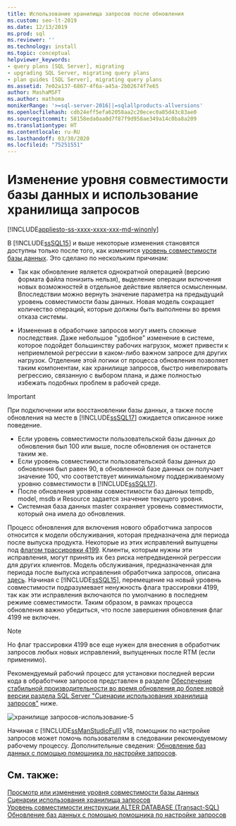 ```yaml
---
title: Использование хранилища запросов после обновления
ms.custom: seo-lt-2019
ms.date: 12/13/2019
ms.prod: sql
ms.reviewer: ''
ms.technology: install
ms.topic: conceptual
helpviewer_keywords:
- query plans [SQL Server], migrating
- upgrading SQL Server, migrating query plans
- plan guides [SQL Server], migrating query plans
ms.assetid: 7e02a137-6867-4f6a-a45a-2b02674f7e65
author: MashaMSFT
ms.author: mathoma
monikerRange: '>=sql-server-2016||=sqlallproducts-allversions'
ms.openlocfilehash: cdb24eff5efa62058aa2c20ecec0a85d43c83ae0
ms.sourcegitcommit: 58158eda0aa0d7f87f9d958ae349a14c0ba8a209
ms.translationtype: HT
ms.contentlocale: ru-RU
ms.lasthandoff: 03/30/2020
ms.locfileid: "75251551"
---
```

# <a name="change-the-database-compatibility-level-and-use-the-query-store"></a>Изменение уровня совместимости базы данных и использование хранилища запросов

[!INCLUDE[appliesto-ss-xxxx-xxxx-xxx-md-winonly](../../includes/appliesto-ss-xxxx-xxxx-xxx-md-winonly.md)]

В [!INCLUDE[ssSQL15](../../includes/sssql15-md.md)] и выше некоторые изменения становятся доступны только после того, как изменится [уровень совместимости базы данных](../../t-sql/statements/alter-database-transact-sql-compatibility-level.md). Это сделано по нескольким причинам:  
  
- Так как обновление является однократной операцией (версию формата файла понизить нельзя), выделение операции включения новых возможностей в отдельное действие является осмысленным. Впоследствии можно вернуть значение параметра на предыдущий уровень совместимости базы данных.  Новая модель сокращает количество операций, которые должны быть выполнены во время отказа системы.  
  
- Изменения в обработчике запросов могут иметь сложные последствия. Даже небольшое "удобное" изменение в системе, которое подойдет большинству рабочих нагрузок, может привести к неприемлемой регрессии в каком-либо важном запросе для других нагрузок. Отделение этой логики от процесса обновления позволяет таким компонентам, как хранилище запросов, быстро нивелировать регрессию, связанную с выбором плана, и даже полностью избежать подобных проблем в рабочей среде.  
  
> [!IMPORTANT]  
> При подключении или восстановлении базы данных, а также после обновления на месте в [!INCLUDE[ssSQL17](../../includes/sssql17-md.md)] ожидается описанное ниже поведение.
> - Если уровень совместимости пользовательской базы данных до обновления был 100 или выше, после обновления он останется таким же.    
> - Если уровень совместимости пользовательской базы данных до обновления был равен 90, в обновленной базе данных он получает значение 100, что соответствует минимальному поддерживаемому уровню совместимости в [!INCLUDE[ssSQL17](../../includes/sssql17-md.md)].    
> - После обновления уровням совместимости баз данных tempdb, model, msdb и Resource задается значение текущего уровня.   
> - Системная база данных master сохраняет уровень совместимости, который она имела до обновления.    
  
Процесс обновления для включения нового обработчика запросов относится к модели обслуживания, которая предназначена для периода после выпуска продукта.  Некоторые из этих исправлений выпущены под [флагом трассировки 4199](../../t-sql/database-console-commands/dbcc-traceon-trace-flags-transact-sql.md#4199).  Клиенты, которым нужны эти исправления, могут принять их без риска непредвиденной регрессии для других клиентов. Модель обслуживания, предназначенная для периода после выпуска исправления обработчика запросов, описана [здесь](https://support.microsoft.com/kb/974006). Начиная с [!INCLUDE[ssSQL15](../../includes/sssql15-md.md)], перемещение на новый уровень совместимости подразумевает ненужность флага трассировки 4199, так как эти исправления включаются по умолчанию в последнем режиме совместимости. Таким образом, в рамках процесса обновления важно убедиться, что после завершения обновления флаг 4199 не включен.  

> [!NOTE]
> Но флаг трассировки 4199 все еще нужен для внесения в обработчик запросов любых новых исправлений, выпущенных после RTM (если применимо).
  
Рекомендуемый рабочий процесс для установки последней версии кода в обработчике запросов представлен в разделе [Обеспечение стабильной производительности во время обновления до более новой версии раздела SQL Server "Сценарии использования хранилища запросов"](../../relational-databases/performance/query-store-usage-scenarios.md#CEUpgrade) ниже.  
  
![хранилище запросов-использование-5](../../relational-databases/performance/media/query-store-usage-5.png "хранилище запросов-использование-5") 

Начиная с [!INCLUDE[ssManStudioFull](../../includes/ssmanstudiofull-md.md)] v18, помощник по настройке запросов может помочь пользователям в следовании рекомендуемому рабочему процессу. Дополнительные сведения: [Обновление баз данных с помощью помощника по настройке запросов](../../relational-databases/performance/upgrade-dbcompat-using-qta.md).
 
## <a name="see-also"></a>См. также:  
[Просмотр или изменение уровня совместимости базы данных](../../relational-databases/databases/view-or-change-the-compatibility-level-of-a-database.md)     
[Сценарии использования хранилища запросов](../../relational-databases/performance/query-store-usage-scenarios.md)     
[Уровень совместимости инструкции ALTER DATABASE &#40;Transact-SQL&#41;](../../t-sql/statements/alter-database-transact-sql-compatibility-level.md)     
[Обновление баз данных с помощью помощника по настройке запросов](../../relational-databases/performance/upgrade-dbcompat-using-qta.md)        
  
